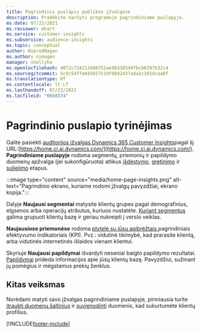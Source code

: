 ```yaml
---
title: Pagrindinis puslapis publikos įžvalgose
description: Pradėkite naršyti programoje pagrindiniame puslapyje.
ms.date: 07/22/2021
ms.reviewer: mhart
ms.service: customer-insights
ms.subservice: audience-insights
ms.topic: conceptual
author: NimrodMagen
ms.author: nimagen
manager: shellyha
ms.openlocfilehash: 4072c724213486751ae96d38549fbcb6397b32c4
ms.sourcegitcommit: 5c9c54ffe045017c19f0042437ada2c101dcaa0f
ms.translationtype: HT
ms.contentlocale: lt-LT
ms.lasthandoff: 07/22/2021
ms.locfileid: "6650374"
---
```

# <a name="explore-the-home-page"></a>Pagrindinio puslapio tyrinėjimas

Galite pasiekti [auditorijos įžvalgas Dynamics 365 Customer Insights](https://home.ci.ai.dynamics.com/)pagal šį URL:[https://home.ci.ai.dynamics.com/](https://home.ci.ai.dynamics.com/).
**Pagrindiniame puslapyje** rodoma segmentų, priemonių ir papildymo duomenų apžvalga (jei sukonfigūruota) atlikus [išdėstymo](map-entities.md), [gretinimo](match-entities.md) ir [suliejimo](merge-entities.md) etapus.

:::image type="content" source="media/home-page-insights.png" alt-text="Pagrindinio ekrano, kuriame rodomi įžvalgų pavyzdžiai, ekrano kopija.":::

Dalyje **Naujausi segmentai** matysite klientų grupes pagal demografinius, elgsenos arba operacijų atributus, kuriuos nustatėte. [Kuriant segmentus ](segments.md)galima grupuoti klientų bazę ir geriau nukreipti į verslo veiklas.

**Naujausiose priemonėse** rodoma [plytelė su jūsų apibrėžtais ](measures.md) pagrindiniais efektyvumo indikatoriais (KPI). Pvz.: vidutinė tikimybė, kad prarasite klientą, arba vidutinės internetinės išlaidos vienam klientui.

Skyriuje **Naujausi papildymai** išvardyti neseniai baigto papildymo rezultatai. [Papildymai](enrichment-hub.md) prideda informacijos apie jūsų klientų bazę. Pavyzdžiui, sužinant jų pomėgius ir mėgstamus prekių ženklus.

## <a name="next-step"></a>Kitas veiksmas

Norėdami matyti savo įžvalgas pagrindiniame puslapyje, pirmiausia turite [įtraukti duomenų šaltinius](data-sources.md) ir [suvienodinti](data-unification.md) duomenis, kad sukurtumėte klientų profilius.

[!INCLUDE[footer-include](../includes/footer-banner.md)]